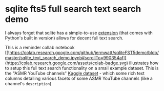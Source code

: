 # sqlite fts5 full search text search demo

I always forget that sqlite has a simple-to-use [extension](https://www.sqlite.org/fts5.html) (that comes with Python's built in version) allows for decent full text search.  

This is a reminder collab notebook  [[!https://colab.research.google.com/github/jermwatt/sqliteFST5demo/blob/master/sqlite_text_search_demo.ipynb#scrollTo=990354af]](https://colab.research.google.com/assets/colab-badge.svg) illustrates how to setup this full text search functionality on a small example dataset.  This is the "ASMR YouTube channels" [Kaggle dataset](https://www.kaggle.com/datasets/ulisesmontoyacanales/youtube-asmr-channels) - which some rich text columns detailing various facets of some ASMR YouTube channels (like a channel's `description`)
